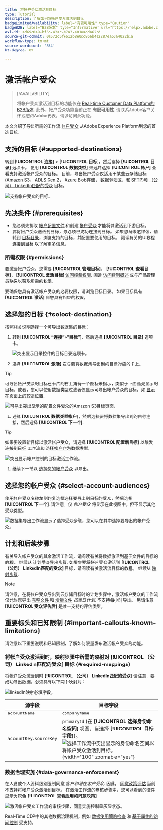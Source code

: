 ```yaml
---
title: 将帐户受众激活到目标
type: Tutorial
description: 了解如何将帐户受众激活到目标
badgeLimitedAvailability: label="有限可用性" type="Caution"
badgeB2B: label="B2B版本" type="Informative" url="https://helpx.adobe.com/legal/product-descriptions/real-time-customer-data-platform-b2b-edition-prime-and-ultimate-packages.html newtab=true"
exl-id: ad69d0a8-bf5b-42ac-97a3-401eadda62cd
source-git-commit: 0a572c5fe612b8e0cc866b4e2287ea53a4022b1a
workflow-type: tm+mt
source-wordcount: '834'
ht-degree: 0%

---
```


# 激活帐户受众

>[!AVAILABILITY]
>
>将帐户受众激活到目标的功能仅在 [Real-time Customer Data Platform的B2B版本](../../rtcdp/b2b-overview.md). 此外，帐户受众功能当前正在 **有限可用性**. 请联系Adobe客户关怀或您的Adobe代表，请求访问此功能。

本文介绍了导出所需的工作流 [帐户受众](/help/segmentation/ui/account-audiences.md) 从Adobe Experience Platform到您的首选目标。

## 支持的目标 {#supported-destinations}

转到 **[!UICONTROL 连接]** > **[!UICONTROL 目标]**，然后选择 **[!UICONTROL 目录]** 选项卡。 使用 **[!UICONTROL 数据类型]** 筛选并选择 **[!UICONTROL 帐户]** 查看支持激活帐户受众的目标。 目前，导出帐户受众仅适用于某些云存储目标([Amazon S3](/help/destinations/catalog/cloud-storage/amazon-s3.md)， [ADLS Gen 2](/help/destinations/catalog/cloud-storage/adls-gen2.md)， [Azure Blob存储](/help/destinations/catalog/cloud-storage/azure-blob.md)， [数据登陆区](/help/destinations/catalog/cloud-storage/data-landing-zone.md)、和 [SFTP](/help/destinations/catalog/cloud-storage/sftp.md))和 [（公司） LinkedIn匹配的受众](/help/destinations/catalog/social/linkedin.md) 目标。

![支持帐户受众的目标。](/help/destinations/assets/ui/activate-account-audiences/data-types-filter.png)

## 先决条件 {#prerequisites}

* 您必须先摄取 [帐户配置文件](/help/rtcdp/accounts/account-profile-overview.md) 和创建 [帐户受众](/help/segmentation/ui/account-audiences.md) 才能将其激活到下游目标。
* 要将帐户受众激活到目标，您必须已成功连接到目标。 如果您尚未这样做，请转到 [目标目录](../catalog/overview.md)，浏览支持的目标，并配置要使用的目标。 阅读有关的UI教程 [连接到目标](./connect-destination.md) 以了解更多信息。

### 所需权限 {#permissions}

要激活帐户受众，您需要 **[!UICONTROL 管理目标]**， **[!UICONTROL 查看目标]**， **[!UICONTROL 激活目标]** [访问控制权限](/help/access-control/home.md#permissions). 阅读 [访问控制概述](/help/access-control/ui/overview.md) 或与产品管理员联系以获取所需的权限。

要确保您具有激活帐户受众的必要权限，请浏览目标目录。 如果目标具有 **[!UICONTROL 激活]** 则您具有相应的权限。

## 选择您的目标 {#select-destination}

按照相关说明选择一个可导出数据集的目标：

1. 转到 **[!UICONTROL “连接”>“目标”]**，然后选择 **[!UICONTROL 目录]** 选项卡。

   ![突出显示目录控件的目标目录选项卡。](/help/destinations/assets/ui/export-datasets/catalog-tab.png)

1. 选择 **[!UICONTROL 激活]** 在与要将数据集导出到的目标对应的卡上。

>[!TIP]
>
>可导出帐户受众的目标在卡片的右上角有一个图标来指示，类似于下面高亮显示的目标，或者，您可以使用数据类型过滤器仅显示可导出帐户受众的目标，如 [显示在页面上的较高位置](#supported-destinations).

![可导出突出显示的配置文件受众的Amazon S3目标页面。](/help/destinations/assets/ui/activate-account-audiences/amazon-s3-icon-activate-account-audiences.png)

1. 选择 **[!UICONTROL 数据类型帐户]**，然后选择要将数据集导出到的目标连接，然后选择 **[!UICONTROL 下一个]**.

>[!TIP]
> 
>如果要设置新目标以激活帐户受众，请选择 **[!UICONTROL 配置新目标]** 以触发 [连接到目标](/help/destinations/ui/connect-destination.md) 工作流和 [选择帐户作为数据类型](/help/destinations/ui/connect-destination.md#segment-activation-or-dataset-exports).

![突出显示帐户控制的目标激活工作流。](/help/destinations/assets/ui/activate-account-audiences/activate-account-audiences-highlighted.png)

1. 继续下一节以 [选择您的帐户受众](#select-profile-audiences) 以导出。

## 选择您的帐户受众 {#select-account-audiences}

使用帐户受众名称左侧的复选框选择要导出到目标的受众，然后选择 **[!UICONTROL 下一个]**. 请注意，仅 *帐户受众* 将显示在此视图中，但不显示其他受众类型。

![数据集导出工作流显示了选择受众步骤，您可以在其中选择要导出的帐户受众。](/help/destinations/assets/ui/activate-account-audiences/select-account-audiences.png)

## 计划和后续步骤

有关导入帐户受众的其余激活工作流，请阅读有关将数据激活到基于文件的目标的教程。 继续从 [计划受众导出步骤](/help/destinations/ui/activate-batch-profile-destinations.md#scheduling). 如果您要将帐户受众激活到 **[!UICONTROL （公司） LinkedIn匹配的受众]** 目标，请阅读有关激活流目标的教程。 继续从 [映射步骤](/help/destinations/ui/activate-segment-streaming-destinations.md#mapping).

>[!NOTE]
>
>请注意，在将帐户受众导出到云存储目标时的计划步骤中，激活帐户受众的工作流仅允许您导出 [完整文件](/help/destinations/ui/activate-batch-profile-destinations.md#export-full-files) 和 [增量文件](/help/destinations/ui/activate-batch-profile-destinations.md#export-incremental-files) _按每日计划_. 不支持每小时导出。 另请注意 **[!UICONTROL 受众评估后]** 是唯一支持的评估类型。

## 重要标头和已知限制 {#important-callouts-known-limitations}

请注意以下重要说明和已知限制，了解如何限量发布激活帐户受众的功能。

### 将帐户受众激活到时，映射步骤中所需的映射对 **[!UICONTROL （公司） LinkedIn匹配的受众]** 目标 {#required-mappings}

将帐户受众激活到时 **[!UICONTROL （公司） LinkedIn匹配的受众]** 请注意，要成功导出数据，必须具有以下两个映射对：

![linkedIn映射必填字段。](/help/destinations/assets/ui/activate-account-audiences/linkedin-mapping-required-fields.png)

| 源字段 | 目标字段 |
|---------|----------|
| `accountName` | `companyName` |
| `accountKey.sourceKey` | `primaryId` (在 **[!UICONTROL 选择身份命名空间]** 视图，当选择 **[!UICONTROL 目标字段]**)。 <br> ![选择工作流中突出显示的身份命名空间以将帐户受众激活到目标。](/help/destinations/assets/ui/activate-account-audiences/identity-namespace-highlighted.png "选择工作流中突出显示的身份命名空间以将帐户受众激活到目标。"){width="100" zoomable="yes"} |

### 数据治理实施 {#data-governance-enforcement}

在人员或个人资料级别强制同意 *客户和潜在客户受众*. 因此，  [同意政策评估](/help/data-governance/enforcement/auto-enforcement.md#consent-policy-evaluation) 当前不支持将帐户受众激活到目标。 在激活工作流的审核步骤中，您可以看到的控件显示为灰色 **[!UICONTROL 查看适用的同意政策]**.

![激活帐户受众工作流的审核步骤，同意实施控制呈灰显状态。](/help/destinations/assets/ui/activate-account-audiences/consent-checks-greyed-out.png)

Real-Time CDP中的其他数据治理机制，例如 [数据使用策略检查](/help/data-governance/enforcement/auto-enforcement.md#consent-policy-evaluation) 和 [基于属性的访问控制](/help/destinations/home.md#attribute-based-access) 受支持。

